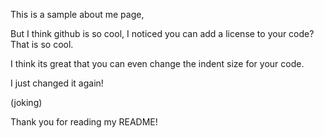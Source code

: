 This is a sample about me page, 

But I think github is so cool, I noticed you can add a license to your code? That is so cool. 


I think its 
    great that you can even change the indent size for your code.


  I just changed it again!



  </html> (joking)



Thank you for reading my README!

  
